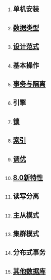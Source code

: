 1. ## 单机安装
2. ## [数据类型](chapter02.md)
3. ## [设计范式](chapter03.md)
4. ## 基本操作
5. ## [事务与隔离](chapter05.md)
6. ## 引擎
7. ## [锁](chapter07.md)
8. ## [索引](chapter08.md)
9. ## [调优](chapter09.md)
10. ## [8.0新特性](chapter10.md)
11. ## 读写分离
12. ## 主从模式
13. ## 集群模式
14. ## 分布式事务
15. ## [其他数据库](chapter15.md)
